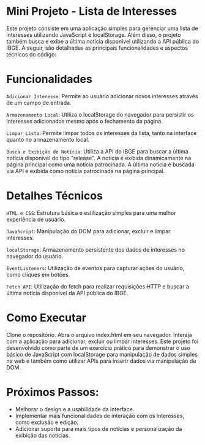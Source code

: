 # Mini Projeto - Lista de Interesses
Este projeto consiste em uma aplicação simples para gerenciar uma lista de interesses utilizando JavaScript e localStorage. Além disso, o projeto também busca e exibe a última notícia disponível utilizando a API pública do IBGE. A seguir, são detalhadas as principais funcionalidades e aspectos técnicos do código:

# Funcionalidades
`Adicionar Interesse`: Permite ao usuário adicionar novos interesses através de um campo de entrada.

`Armazenamento Local`: Utiliza o localStorage do navegador para persistir os interesses adicionados mesmo após o fechamento da página.

`Limpar Lista`: Permite limpar todos os interesses da lista, tanto na interface quanto no armazenamento local.

`Busca e Exibição de Notícia`: Utiliza a API do IBGE para buscar a última notícia disponível do tipo "release".
A notícia é exibida dinamicamente na página principal como uma notícia patrocinada. A última notícia é buscada via API e exibida como notícia patrocinada na página principal.
# Detalhes Técnicos
`HTML e CSS`: Estrutura básica e estilização simples para uma melhor experiência de usuário.

`JavaScript`: Manipulação do DOM para adicionar, excluir e limpar interesses.

`localStorage`: Armazenamento persistente dos dados de interesses no navegador do usuário.

`EventListeners`: Utilização de eventos para capturar ações do usuário, como cliques em botões.

`Fetch API`: Utilização do fetch para realizar requisições HTTP e buscar a última notícia disponível da API pública do IBGE.
# Como Executar
Clone o repositório.
Abra o arquivo index.html em seu navegador.
Interaja com a aplicação para adicionar, excluir ou limpar interesses.
Este projeto foi desenvolvido como parte de um exercício prático para demonstrar o uso básico de JavaScript com localStorage para manipulação de dados simples na web e também como utilizar APIs para inserir dados via manipulação de DOM.

# Próximos Passos:
* Melhorar o design e a usabilidade da interface.
* Implementar mais funcionalidades de interação com os interesses, como exclusão e edição.
* Adicionar suporte para mais tipos de notícias e personalização da exibição das notícias.